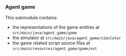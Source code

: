### Agent game

This submodule contains:
- the representations of the game entities at `src/main/java/agent_game/game`
- the simulator at `src/main/java/agent_game/simulator`
- the game related script source files at `src/main/resources/agent_game/game/ext`
